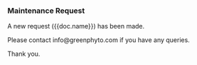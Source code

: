 <h3>Maintenance Request</h3>

<p>A new request ({{doc.name}}) has been made.</p>

<p>Please contact info@greenphyto.com if you have any queries.</p>

<p>Thank you.</p>